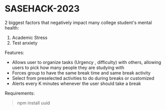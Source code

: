 # SASEHACK-2023

2 biggest factors that negatively impact many college student's mental health:
 1. Academic Stress 
 2. Test anxiety

Features:
- Allows user to organize tasks (Urgency , difficulty) with others, allowing users to pick how many people they are studying with
- Forces group to have the same break time and same break activity
- Select from preselected activities to do during breaks or customized
- Alerts every K minutes whenever the user should take a break


Requirements:
> npm install uuid